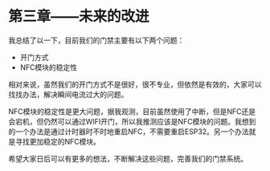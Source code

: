 # 第三章——未来的改进

我总结了以一下，目前我们的门禁主要有以下两个问题：

- 开门方式
- NFC模块的稳定性

相对来说，虽然我们的开门方式不是很好，很不专业，但依然是有效的，大家可以找找办法，解决瞬间电流过大的问题。

NFC模块的稳定性是更大问题，据我观测，目前虽然使用了中断，但是NFC还是会宕机，但仍然可以通过WIFI开门，所以我推测应该是NFC模块的问题。我想到的一个办法是通过计时器时不时地重启NFC，不需要重启ESP32。另一个办法就是寻找更加稳定的NFC模块。

希望大家日后可以有更多的想法，不断解决这些问题，完善我们的门禁系统。
